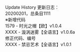 Update History 更新日志：  
20200201，总条目1111  
※新增代码  
1579 - 时光之帽【欧】v1.0.4  
XXXX - 漩涡迷雾【全语言】v1.0.6a  
修正代码、编号  
XXXX - 禁忌艺术【全语言】v1.0.1
